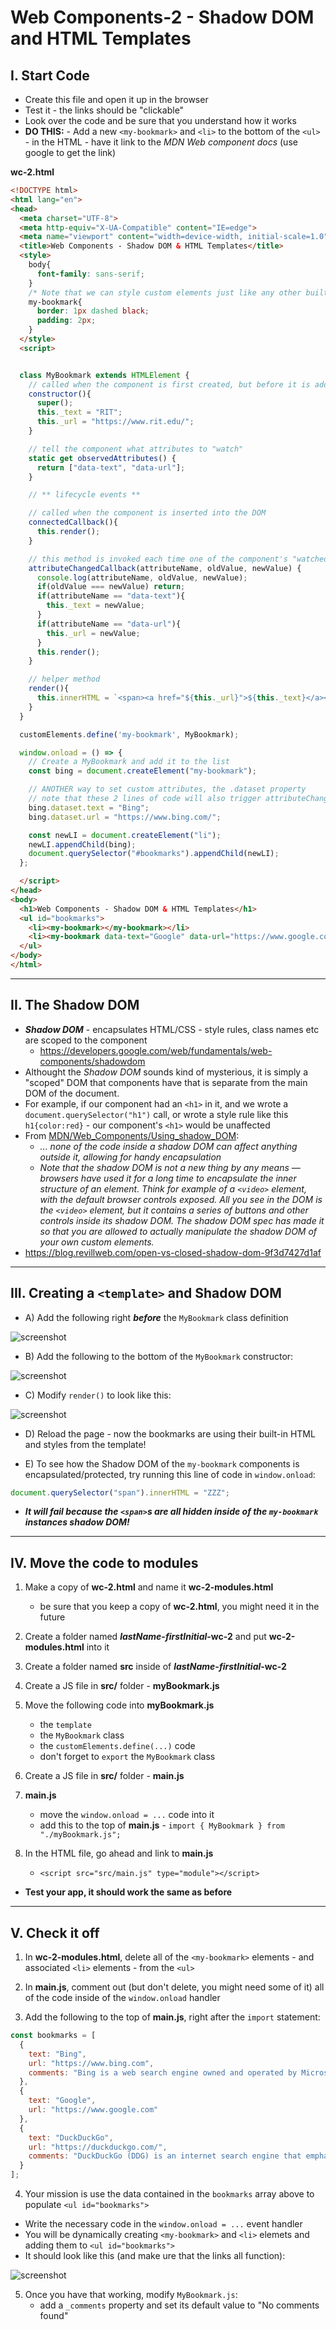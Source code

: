 # Web Components-2 - Shadow DOM and HTML Templates

## I. Start Code

- Create this file and open it up in the browser
- Test it - the links should be "clickable"
- Look over the code and be sure that you understand how it works
- **DO THIS:** - Add a new `<my-bookmark>` and `<li>` to the bottom of the `<ul>` - in the HTML - have it link to the *MDN Web component docs* (use google to get the link)

**wc-2.html**

```html
<!DOCTYPE html>
<html lang="en">
<head>
  <meta charset="UTF-8">
  <meta http-equiv="X-UA-Compatible" content="IE=edge">
  <meta name="viewport" content="width=device-width, initial-scale=1.0">
  <title>Web Components - Shadow DOM & HTML Templates</title>
  <style>
    body{
      font-family: sans-serif;
    }
    /* Note that we can style custom elements just like any other built-in element such as a <p>, <h1> etc*/
    my-bookmark{
      border: 1px dashed black;
      padding: 2px;
    }
  </style>
  <script>


  class MyBookmark extends HTMLElement {
    // called when the component is first created, but before it is added to the DOM
    constructor(){
      super();
      this._text = "RIT";
      this._url = "https://www.rit.edu/";
    }

    // tell the component what attributes to "watch"
    static get observedAttributes() {
      return ["data-text", "data-url"];
    }

    // ** lifecycle events **

    // called when the component is inserted into the DOM
    connectedCallback(){
      this.render();
    }

    // this method is invoked each time one of the component's "watched" attributes changes
    attributeChangedCallback(attributeName, oldValue, newValue) {
      console.log(attributeName, oldValue, newValue);
      if(oldValue === newValue) return;
      if(attributeName == "data-text"){
        this._text = newValue;
      }
      if(attributeName == "data-url"){
        this._url = newValue;
      }
      this.render();
    }

    // helper method
    render(){
      this.innerHTML = `<span><a href="${this._url}">${this._text}</a></span>`;
    }
  }

  customElements.define('my-bookmark', MyBookmark);

  window.onload = () => {
    // Create a MyBookmark and add it to the list
    const bing = document.createElement("my-bookmark");

    // ANOTHER way to set custom attributes, the .dataset property
    // note that these 2 lines of code will also trigger attributeChangedCallback()
    bing.dataset.text = "Bing";
    bing.dataset.url = "https://www.bing.com/";

    const newLI = document.createElement("li");
    newLI.appendChild(bing);
    document.querySelector("#bookmarks").appendChild(newLI);
  };

  </script>
</head>
<body>
  <h1>Web Components - Shadow DOM & HTML Templates</h1>
  <ul id="bookmarks">
    <li><my-bookmark></my-bookmark></li>
    <li><my-bookmark data-text="Google" data-url="https://www.google.com/"></my-bookmark></li>
  </ul>
</body>
</html>
```

<hr>

## II. The Shadow DOM
- ***Shadow DOM*** - encapsulates HTML/CSS - style rules, class names etc are scoped to the component
  - https://developers.google.com/web/fundamentals/web-components/shadowdom
- Althought the *Shadow DOM* sounds kind of mysterious, it is simply a "scoped" DOM that components have that is separate from the main DOM of the document. 
- For example, if our component had an `<h1>` in it,  and we wrote a `document.querySelector("h1")` call, or wrote a style rule like this `h1{color:red}` - our component's `<h1>` would be unaffected
- From [MDN/Web_Components/Using_shadow_DOM](https://developer.mozilla.org/en-US/docs/Web/Web_Components/Using_shadow_DOM):
  - *... none of the code inside a shadow DOM can affect anything outside it, allowing for handy encapsulation*
  - *Note that the shadow DOM is not a new thing by any means — browsers have used it for a long time to encapsulate the inner structure of an element. Think for example of a `<video>` element, with the default browser controls exposed. All you see in the DOM is the `<video>` element, but it contains a series of buttons and other controls inside its shadow DOM. The shadow DOM spec has made it so that you are allowed to actually manipulate the shadow DOM of your own custom elements.*
- https://blog.revillweb.com/open-vs-closed-shadow-dom-9f3d7427d1af

<hr> 

## III. Creating a `<template>` and Shadow DOM

- A) Add the following right ***before*** the `MyBookmark` class definition

![screenshot](_images/_wc/wc-2A.png)

- B) Add the following to the bottom of the `MyBookmark` constructor:

![screenshot](_images/_wc/wc-2B.png)

- C) Modify `render()` to look like this:

![screenshot](_images/_wc/wc-2C.png)

- D) Reload the page - now the bookmarks are using their built-in HTML and styles from the template!

- E) To see how the Shadow DOM of the `my-bookmark` components is encapsulated/protected, try running this line of code in `window.onload`:

```js
document.querySelector("span").innerHTML = "ZZZ";
```

- ***It will fail because the `<span>`s are all hidden inside of the `my-bookmark` instances shadow DOM!***

<hr>

## IV. Move the code to modules

1) Make a copy of **wc-2.html** and name it **wc-2-modules.html**
    - be sure that you keep a copy of **wc-2.html**, you might need it in the future

2) Create a folder named ***lastName*-*firstInitial*-wc-2** and put **wc-2-modules.html** into it

3) Create a folder named **src** inside of ***lastName*-*firstInitial*-wc-2**

4) Create a JS file in **src/** folder - **myBookmark.js**

5) Move the following code into **myBookmark.js**
    - the `template`
    - the `MyBookmark` class
    - the `customElements.define(...)` code
    - don't forget to `export` the `MyBookmark` class

6) Create a JS file in **src/** folder - **main.js**

7) **main.js**
    - move the `window.onload = ...` code into it
    - add this to the top of **main.js** - `import { MyBookmark } from "./myBookmark.js";`

8) In the HTML file, go ahead and link to **main.js**
    - `<script src="src/main.js" type="module"></script>`

- **Test your app, it should work the same as before**

<hr>

## V. Check it off
1) In **wc-2-modules.html**, delete all of the `<my-bookmark>` elements - and associated `<li>` elements - from the `<ul>`

2) In **main.js**, comment out (but don't delete, you might need some of it) all of the code inside of the `window.onload` handler
  
3) Add the following to the top of **main.js**, right after the `import` statement:

```js
const bookmarks = [
  {
    text: "Bing",
    url: "https://www.bing.com",
    comments: "Bing is a web search engine owned and operated by Microsoft."
  },
  {
    text: "Google",
    url: "https://www.google.com"
  },
  {
    text: "DuckDuckGo",
    url: "https://duckduckgo.com/",
    comments: "DuckDuckGo (DDG) is an internet search engine that emphasizes protecting searchers' privacy."
  }
];
```

4) Your mission is use the data contained in the `bookmarks` array above to populate `<ul id="bookmarks">` 

- Write the necessary code in the `window.onload = ...` event handler
- You will be dynamically creating `<my-bookmark>` and `<li>` elemets and adding them to `<ul id="bookmarks">` 
- It should look like this (and make ure that the links all function):

![screenshot](_images/_wc/wc-2D.png)


5) Once you have that working, modify `MyBookmark.js`:
    - add a `_comments` property and set its default value to "No comments found"

